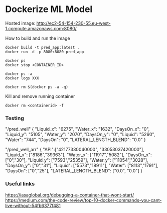 # Dockerize ML Model

Hosted image:
http://ec2-54-154-230-55.eu-west-1.compute.amazonaws.com:8080/

How to build and run the image
```
docker build -t pred_app:latest .
docker run -d -p 8080:8080 pred_app
```
```
docker ps
docker stop <CONTAINER_ID>
```
```
docker ps -a
docker logs XXX
```
```
docker rm $(docker ps -a -q)
```

Kill and remove running container
```
docker rm <containerid> -f
```

### Testing
"/pred_well"
{
    "Liquid_x": "6275",
    "Water_x": "1632",
    "DaysOn_x": "0",
    "Liquid_y": "5105",
    "Water_y": "2070",
    "DaysOn_y": "0",
    "Liquid": "5260",
    "Water": "744",
    "DaysOn": "0",
    "LATERAL_LENGTH_BLEND": "0.0"
}	

"/pred_well_arr"
{
    "API":["42177330040000", "33053037420000"],
    "Liquid_x": ["8186","39363"],
    "Water_x": ["11917","5082"],
    "DaysOn_x": ["0","30"],
    "Liquid_y": ["7593","25359"],
    "Water_y": ["11054","3028"],
    "DaysOn_y": ["0","31"],
    "Liquid": ["5573","18911"],
    "Water": ["8113","1791"],
    "DaysOn": ["0","25"],
    "LATERAL_LENGTH_BLEND": ["0.0", "0.0"]
}	

### Useful links 
https://iasaglobal.org/debugging-a-container-that-wont-start/
https://medium.com/the-code-review/top-10-docker-commands-you-cant-live-without-54fb6377f481